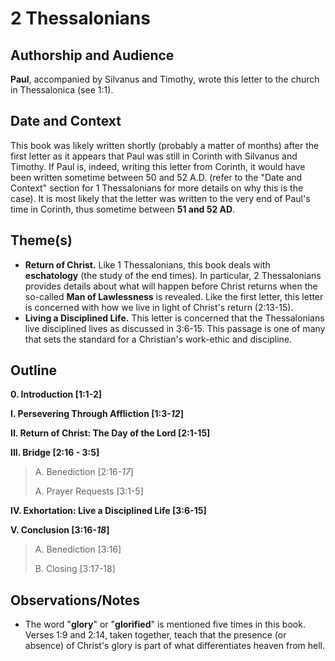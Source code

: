 # 2 Thessalonians

## Authorship and Audience
**Paul**, accompanied by Silvanus and Timothy, wrote this letter to the church in Thessalonica (see 1:1).

## Date and Context
This book was likely written shortly (probably a matter of months) after the first letter as it appears that Paul was still in Corinth with Silvanus and Timothy. If Paul is, indeed, writing this letter from Corinth, it would have been written sometime between 50 and 52 A.D. (refer to the "Date and Context" section for 1 Thessalonians for more details on why this is the case). It is most likely that the letter was written to the very end of Paul's time in Corinth, thus sometime between **51 and 52 AD**.

## Theme(s)
- **Return of Christ.**  Like 1 Thessalonians, this book deals with **eschatology** (the study of the end times). In particular, 2 Thessalonians provides details about what will happen before Christ returns when the so-called **Man of Lawlessness** is revealed. Like the first letter, this letter is concerned with how we live in light of Christ's return (2:13-15).
- **Living a Disciplined Life.**  This letter is concerned that the Thessalonians live disciplined lives as discussed in 3:6-15. This passage is one of many that sets the standard for a Christian's work-ethic and discipline.

## Outline
**0. Introduction  [1:1-2]**

**I. Persevering Through Affliction  [1:3-*12*]**

**II. Return of Christ: The Day of the Lord  [2:1-15]**

**III. Bridge  [2:16 - 3:5]**

  > A. Benediction  [2:16-*17*]
  > 
  > A. Prayer Requests  [3:1-5]

**IV. Exhortation: Live a Disciplined Life  [3:6-15]**

**V. Conclusion  [3:16-*18*]**

  > A. Benediction  [3:16]
  > 
  > B. Closing  [3:17-18]

## Observations/Notes
  - The word "**glory**" or "**glorified**" is mentioned five times in this book. Verses 1:9 and 2:14, taken together, teach that the presence (or absence) of Christ's glory is part of what differentiates heaven from hell.
